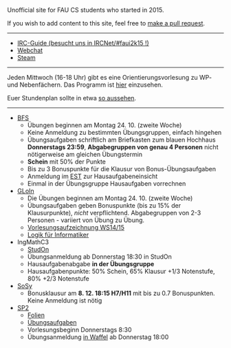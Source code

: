 Unofficial site for FAU CS students who started in 2015.

If you wish to add content to this site, feel free to [make a pull request](https://github.com/yawkat/faui2k15.de).

---

- [IRC-Guide (besucht uns in IRCNet/#faui2k15 !)](https://fsi.cs.fau.de/dw/kontakt/irc)
- [Webchat](http://webchat.ircnet.net/?channels=faui2k15)
- [Steam](http://steamcommunity.com/groups/faui)

---

Jeden Mittwoch (16-18 Uhr) gibt es eine Orientierungsvorlesung zu WP- und Nebenfächern. Das Programm ist 
[hier](http://www.informatik.studium.uni-erlangen.de/studierende/wpf-orientierung.pdf) einzusehen.

Euer Stundenplan sollte in etwa [so aussehen](https://s.yawk.at/U6xl).

---

- [BFS](https://www12.informatik.uni-erlangen.de/edu/BFS/WS1617/)
  + Übungen beginnen am Montag 24. 10. (zweite Woche)
  + Keine Anmeldung zu bestimmten Übungsgruppen, einfach hingehen
  + Übungsaufgaben schriftlich am Briefkasten zum blauen Hochhaus **Donnerstags 23:59**, **Abgabegruppen von genau 4 Personen** nicht nötigerweise am gleichen Übungstermin
  + **Schein** mit 50% der Punkte
  + Bis zu 3 Bonuspunkte für die Klausur von Bonus-Übungsaufgaben
  + Anmeldung im [EST](http://est.informatik.uni-erlangen.de/index.html?lectureId=226) zur Hausaufgabeneinsicht
  + Einmal in der Übungsgruppe Hausaufgaben vorrechnen
- [GLoIn](https://www8.cs.fau.de/ws16:gloin)
  + Die Übungen beginnen am Montag 24. 10. (zweite Woche)
  + Übungsaufgaben geben Bonuspunkte (bis zu 15% der Klausurpunkte), *nicht* verpflichtend. Abgabegruppen von 2-3 Personen - variiert von Übung zu Übung.
  + [Vorlesungsaufzeichnung WS14/15](https://www.video.uni-erlangen.de/course/id/323.html)
  + [Logik für Informatiker](https://www.amazon.de/dp/3827410053)
- IngMathC3
  + [StudOn](https://www.studon.fau.de/studon/ilias.php?ref_id=1650357&cmdClass=ilobjcoursegui&cmdNode=qs:gr&baseClass=ilRepositoryGUI)
  + Übungsanmeldung ab Donnerstag 18:30 in StudOn
  + Hausaufgabenabgabe **in der Übungsgruppe**
  + Hausaufgabenpunkte: 50% Schein, 65% Klausur +1/3 Notenstufe, 80% +2/3 Notenstufe 
- [SoSy](http://www11.informatik.uni-erlangen.de/Lehre/WS1617/SW-SYS3/)
  + Bonusklausur am **8. 12. 18:15 H7/H11** mit bis zu 0.7 Bonuspunkten. Keine Anmeldung ist nötig
- [SP2](https://www4.informatik.uni-erlangen.de/DE/Lehre/WS16/V_SP2/)
  + [Folien](https://www4.cs.fau.de/Lehre/WS16/V_SP2/Vorlesung/folien.shtml)
  + [Übungsaufgaben](https://www4.cs.fau.de/Lehre/WS16/V_SP2/Uebung/aufgaben.shtml)
  + Vorlesungsbeginn Donnerstags 8:30
  + Übungsanmeldung [in Waffel](https://waffel.informatik.uni-erlangen.de/signup/?course=1201622) ab Donnerstag 18:00
